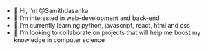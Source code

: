 - 👋 Hi, I’m @Samithdasanka
- 👀 I’m interested in web-development and back-end
- 🌱 I’m currently learning python, javascript, react, html and css
- 💞️ I’m looking to collaborate on projects that will help me boost my knowledge in computer science

<!---
Samithdasanka/Samithdasanka is a ✨ special ✨ repository because its `README.md` (this file) appears on your GitHub profile.
You can click the Preview link to take a look at your changes.
--->
